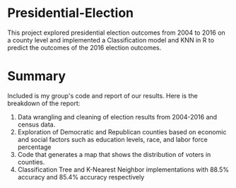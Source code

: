 # Presidential-Election
This project explored presidential election outcomes from 2004 to 2016 on a county level and implemented a Classification model and KNN in R to predict the outcomes of the 2016 election outcomes. 

# Summary 
Included is my group's code and report of our results. Here is the breakdown of the report:
  1. Data wrangling and cleaning of election results from 2004-2016 and census data. 
  2. Exploration of Democratic and Republican counties based on economic and social factors such as education levels, race, and labor force percentage 
  3. Code that generates a map that shows the distribution of voters in counties. 
  4. Classification Tree and K-Nearest Neighbor implementations with 88.5% accuracy and 85.4% accuracy respectively 

